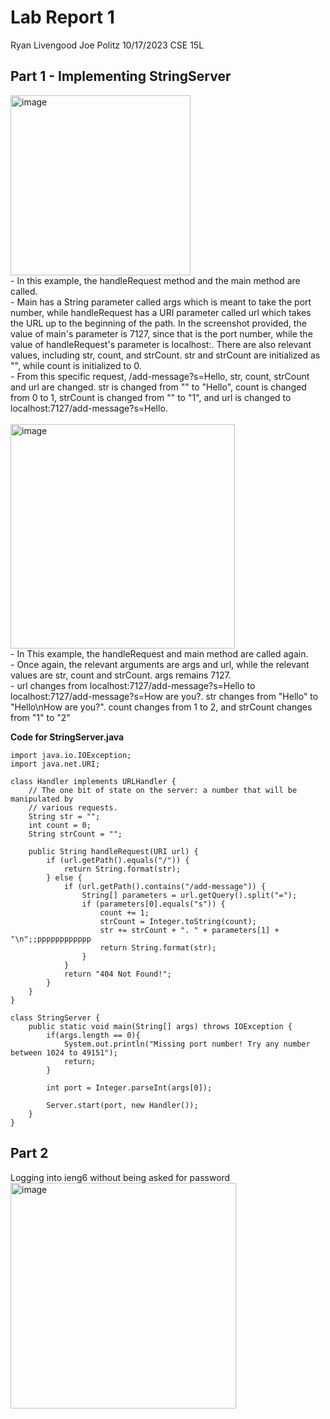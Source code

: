 # Lab Report 1
Ryan Livengood
Joe Politz
10/17/2023
CSE 15L


## Part 1 - Implementing StringServer
<img width="288" alt="image" src="https://github.com/Waterblokey/cse15l-lab-reports/assets/118576768/a3ad778e-989d-48ef-93aa-c5a796af546d">
<br />
- In this example, the handleRequest method and the main method are called.
<br />
- Main has a String parameter called args which is meant to take the port number, while handleRequest has a URI parameter called url which takes the URL up to the beginning of the path. In the screenshot provided, the value of main's parameter is 7127, since that is the port number, while the value of handleRequest's parameter is localhost:. There are also relevant values, including str, count, and strCount. str and strCount are initialized as "", while count is initialized to 0.
<br />
- From this specific request, /add-message?s=Hello, str, count, strCount and url are changed. str is changed from "" to "Hello", count is changed from 0 to 1, strCount is changed from "" to "1", and url is changed to localhost:7127/add-message?s=Hello.
<br />
<br />


<img width="359" alt="image" src="https://github.com/Waterblokey/cse15l-lab-reports/assets/118576768/21d40cc2-72dc-45fb-8054-89d799418ada">
<br />
- In This example, the handleRequest and main method are called again. 
<br />
- Once again, the relevant arguments are args and url, while the relevant values are str, count and strCount. args remains 7127.
<br />
- url changes from localhost:7127/add-message?s=Hello to localhost:7127/add-message?s=How are you?. str changes from "Hello" to "Hello\nHow are you?". count changes from 1 to 2, and strCount changes from "1" to "2"
<br />

**Code for StringServer.java**
```
import java.io.IOException;
import java.net.URI;

class Handler implements URLHandler {
    // The one bit of state on the server: a number that will be manipulated by
    // various requests.
    String str = "";
    int count = 0;
    String strCount = "";

    public String handleRequest(URI url) {
        if (url.getPath().equals("/")) {
            return String.format(str);
        } else {
            if (url.getPath().contains("/add-message")) {
                String[] parameters = url.getQuery().split("=");
                if (parameters[0].equals("s")) {
                    count += 1;
                    strCount = Integer.toString(count);
                    str += strCount + ". " + parameters[1] + "\n";;pppppppppppp
                    return String.format(str);
                }
            }
            return "404 Not Found!";
        }
    }
}

class StringServer {
    public static void main(String[] args) throws IOException {
        if(args.length == 0){
            System.out.println("Missing port number! Try any number between 1024 to 49151");
            return;
        }

        int port = Integer.parseInt(args[0]);

        Server.start(port, new Handler());
    }
}
```

## Part 2 

Logging into ieng6 without being asked for password
<img width="361" alt="image" src="https://github.com/Waterblokey/cse15l-lab-reports/assets/118576768/95decbd1-f878-47b6-9f03-2f25c7e5a584">



